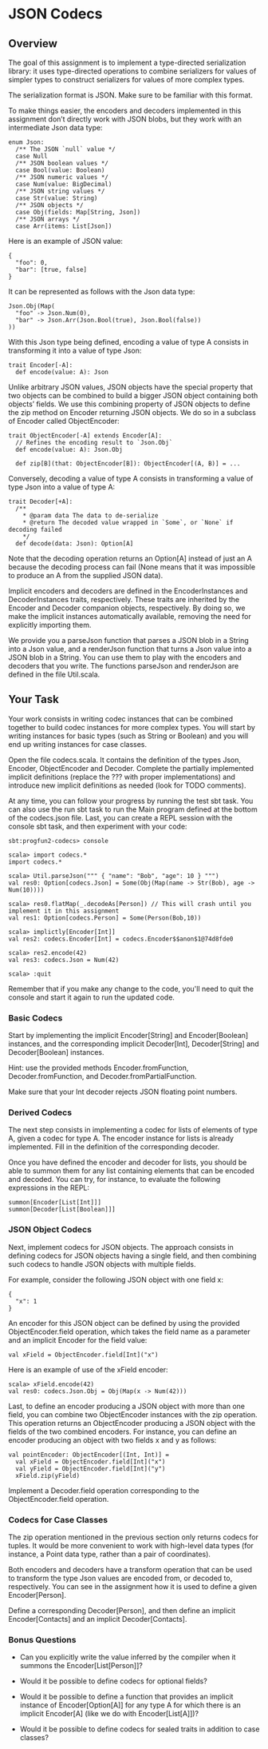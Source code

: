 # JSON Codecs

## Overview
The goal of this assignment is to implement a type-directed serialization library: it uses type-directed operations to combine serializers for values of simpler types to construct serializers for values of more complex types.

The serialization format is JSON. Make sure to be familiar with this format.

To make things easier, the encoders and decoders implemented in this assignment don’t directly work with JSON blobs, but they work with an intermediate Json data type:
```
enum Json:
  /** The JSON `null` value */
  case Null
  /** JSON boolean values */
  case Bool(value: Boolean)
  /** JSON numeric values */
  case Num(value: BigDecimal)
  /** JSON string values */
  case Str(value: String)
  /** JSON objects */
  case Obj(fields: Map[String, Json])
  /** JSON arrays */
  case Arr(items: List[Json])
```
Here is an example of JSON value:
```
{
  "foo": 0,
  "bar": [true, false]
}
```
It can be represented as follows with the Json data type:
```
Json.Obj(Map(
  "foo" -> Json.Num(0),
  "bar" -> Json.Arr(Json.Bool(true), Json.Bool(false))
))
```
With this Json type being defined, encoding a value of type A consists in transforming it into a value of type Json:
```
trait Encoder[-A]:
  def encode(value: A): Json
```
Unlike arbitrary JSON values, JSON objects have the special property that two objects can be combined to build a bigger JSON object containing both objects’ fields. We use this combining property of JSON objects to define the zip method on Encoder returning JSON objects. We do so in a subclass of Encoder called ObjectEncoder:
```
trait ObjectEncoder[-A] extends Encoder[A]:
  // Refines the encoding result to `Json.Obj`
  def encode(value: A): Json.Obj

  def zip[B](that: ObjectEncoder[B]): ObjectEncoder[(A, B)] = ...
```
Conversely, decoding a value of type A consists in transforming a value of type Json into a value of type A:
```
trait Decoder[+A]:
  /**
    * @param data The data to de-serialize
    * @return The decoded value wrapped in `Some`, or `None` if decoding failed
    */
  def decode(data: Json): Option[A]
```
Note that the decoding operation returns an Option[A] instead of just an A because the decoding process can fail (None means that it was impossible to produce an A from the supplied JSON data).

Implicit encoders and decoders are defined in the EncoderInstances and DecoderInstances traits, respectively. These traits are inherited by the Encoder and Decoder companion objects, respectively. By doing so, we make the implicit instances automatically available, removing the need for explicitly importing them.

We provide you a parseJson function that parses a JSON blob in a String into a Json value, and a renderJson function that turns a Json value into a JSON blob in a String. You can use them to play with the encoders and decoders that you write. The functions parseJson and renderJson are defined in the file Util.scala.

## Your Task
Your work consists in writing codec instances that can be combined together to build codec instances for more complex types. You will start by writing instances for basic types (such as String or Boolean) and you will end up writing instances for case classes.

Open the file codecs.scala. It contains the definition of the types Json, Encoder, ObjectEncoder and Decoder. Complete the partially implemented implicit definitions (replace the ??? with proper implementations) and introduce new implicit definitions as needed (look for TODO comments).

At any time, you can follow your progress by running the test sbt task. You can also use the run sbt task to run the Main program defined at the bottom of the codecs.json file. Last, you can create a REPL session with the console sbt task, and then experiment with your code:
```
sbt:progfun2-codecs> console

scala> import codecs.*
import codecs.*

scala> Util.parseJson(""" { "name": "Bob", "age": 10 } """)
val res0: Option[codecs.Json] = Some(Obj(Map(name -> Str(Bob), age -> Num(10))))

scala> res0.flatMap(_.decodeAs[Person]) // This will crash until you implement it in this assignment
val res1: Option[codecs.Person] = Some(Person(Bob,10))

scala> implictly[Encoder[Int]]
val res2: codecs.Encoder[Int] = codecs.Encoder$$anon$1@74d8fde0

scala> res2.encode(42)
val res3: codecs.Json = Num(42)

scala> :quit
```
Remember that if you make any change to the code, you'll need to quit the console and start it again to run the updated code.

### Basic Codecs
Start by implementing the implicit Encoder[String] and Encoder[Boolean] instances, and the corresponding implicit Decoder[Int], Decoder[String] and Decoder[Boolean] instances.

Hint: use the provided methods Encoder.fromFunction, Decoder.fromFunction, and Decoder.fromPartialFunction.

Make sure that your Int decoder rejects JSON floating point numbers.

### Derived Codecs
The next step consists in implementing a codec for lists of elements of type A, given a codec for type A. The encoder instance for lists is already implemented. Fill in the definition of the corresponding decoder.

Once you have defined the encoder and decoder for lists, you should be able to summon them for any list containing elements that can be encoded and decoded. You can try, for instance, to evaluate the following expressions in the REPL:
```
summon[Encoder[List[Int]]]
summon[Decoder[List[Boolean]]]
```
### JSON Object Codecs
Next, implement codecs for JSON objects. The approach consists in defining codecs for JSON objects having a single field, and then combining such codecs to handle JSON objects with multiple fields.

For example, consider the following JSON object with one field x:
```
{
  "x": 1
}
```
An encoder for this JSON object can be defined by using the provided ObjectEncoder.field operation, which takes the field name as a parameter and an implicit Encoder for the field value:

`val xField = ObjectEncoder.field[Int]("x")`

Here is an example of use of the xField encoder:
```
scala> xField.encode(42)
val res0: codecs.Json.Obj = Obj(Map(x -> Num(42)))
```
Last, to define an encoder producing a JSON object with more than one field, you can combine two ObjectEncoder instances with the zip operation. This operation returns an ObjectEncoder producing a JSON object with the fields of the two combined encoders. For instance, you can define an encoder producing an object with two fields x and y as follows:
```
val pointEncoder: ObjectEncoder[(Int, Int)] =
  val xField = ObjectEncoder.field[Int]("x")
  val yField = ObjectEncoder.field[Int]("y")
  xField.zip(yField)
```
Implement a Decoder.field operation corresponding to the ObjectEncoder.field operation.

### Codecs for Case Classes
The zip operation mentioned in the previous section only returns codecs for tuples. It would be more convenient to work with high-level data types (for instance, a Point data type, rather than a pair of coordinates).

Both encoders and decoders have a transform operation that can be used to transform the type Json values are encoded from, or decoded to, respectively. You can see in the assignment how it is used to define a given Encoder[Person].

Define a corresponding Decoder[Person], and then define an implicit Encoder[Contacts] and an implicit Decoder[Contacts].

### Bonus Questions
- Can you explicitly write the value inferred by the compiler when it summons the Encoder[List[Person]]?

- Would it be possible to define codecs for optional fields?

- Would it be possible to define a function that provides an implicit instance of Encoder[Option[A]] for any type A for which there is an implicit Encoder[A] (like we do with Encoder[List[A]])?

- Would it be possible to define codecs for sealed traits in addition to case classes?




